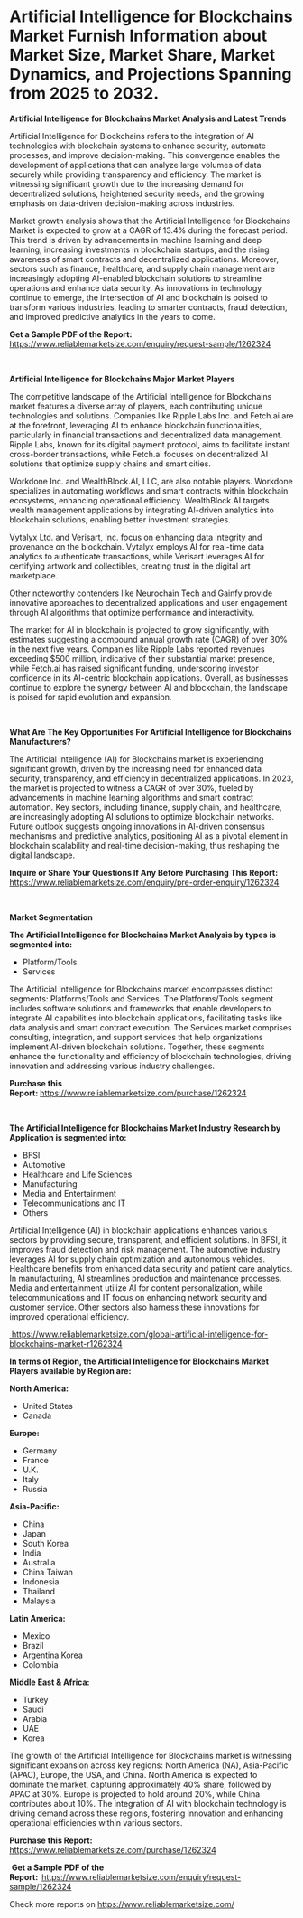 <p><h1>Artificial Intelligence for Blockchains Market Furnish Information about Market Size, Market Share, Market Dynamics, and Projections Spanning from 2025 to 2032.</h1></p><p><strong>Artificial Intelligence for Blockchains Market Analysis and Latest Trends</strong></p>
<p><p>Artificial Intelligence for Blockchains refers to the integration of AI technologies with blockchain systems to enhance security, automate processes, and improve decision-making. This convergence enables the development of applications that can analyze large volumes of data securely while providing transparency and efficiency. The market is witnessing significant growth due to the increasing demand for decentralized solutions, heightened security needs, and the growing emphasis on data-driven decision-making across industries.</p><p>Market growth analysis shows that the Artificial Intelligence for Blockchains Market is expected to grow at a CAGR of 13.4% during the forecast period. This trend is driven by advancements in machine learning and deep learning, increasing investments in blockchain startups, and the rising awareness of smart contracts and decentralized applications. Moreover, sectors such as finance, healthcare, and supply chain management are increasingly adopting AI-enabled blockchain solutions to streamline operations and enhance data security. As innovations in technology continue to emerge, the intersection of AI and blockchain is poised to transform various industries, leading to smarter contracts, fraud detection, and improved predictive analytics in the years to come.</p></p>
<p><strong>Get a Sample PDF of the Report:&nbsp;</strong> <a href="https://www.reliablemarketsize.com/enquiry/request-sample/1262324?utm_campaign=2925&utm_medium=2&utm_source=Github&utm_content=ia&utm_term=11032025&utm_id=artificial-intelligence-for-blockchains">https://www.reliablemarketsize.com/enquiry/request-sample/1262324</a></p>
<p>&nbsp;</p>
<p><strong>Artificial Intelligence for Blockchains Major Market Players</strong></p>
<p><p>The competitive landscape of the Artificial Intelligence for Blockchains market features a diverse array of players, each contributing unique technologies and solutions. Companies like Ripple Labs Inc. and Fetch.ai are at the forefront, leveraging AI to enhance blockchain functionalities, particularly in financial transactions and decentralized data management. Ripple Labs, known for its digital payment protocol, aims to facilitate instant cross-border transactions, while Fetch.ai focuses on decentralized AI solutions that optimize supply chains and smart cities.</p><p>Workdone Inc. and WealthBlock.AI, LLC, are also notable players. Workdone specializes in automating workflows and smart contracts within blockchain ecosystems, enhancing operational efficiency. WealthBlock.AI targets wealth management applications by integrating AI-driven analytics into blockchain solutions, enabling better investment strategies.</p><p>Vytalyx Ltd. and Verisart, Inc. focus on enhancing data integrity and provenance on the blockchain. Vytalyx employs AI for real-time data analytics to authenticate transactions, while Verisart leverages AI for certifying artwork and collectibles, creating trust in the digital art marketplace.</p><p>Other noteworthy contenders like Neurochain Tech and Gainfy provide innovative approaches to decentralized applications and user engagement through AI algorithms that optimize performance and interactivity.</p><p>The market for AI in blockchain is projected to grow significantly, with estimates suggesting a compound annual growth rate (CAGR) of over 30% in the next five years. Companies like Ripple Labs reported revenues exceeding $500 million, indicative of their substantial market presence, while Fetch.ai has raised significant funding, underscoring investor confidence in its AI-centric blockchain applications. Overall, as businesses continue to explore the synergy between AI and blockchain, the landscape is poised for rapid evolution and expansion.</p></p>
<p>&nbsp;</p>
<p><strong>What Are The Key Opportunities For Artificial Intelligence for Blockchains Manufacturers?</strong></p>
<p><p>The Artificial Intelligence (AI) for Blockchains market is experiencing significant growth, driven by the increasing need for enhanced data security, transparency, and efficiency in decentralized applications. In 2023, the market is projected to witness a CAGR of over 30%, fueled by advancements in machine learning algorithms and smart contract automation. Key sectors, including finance, supply chain, and healthcare, are increasingly adopting AI solutions to optimize blockchain networks. Future outlook suggests ongoing innovations in AI-driven consensus mechanisms and predictive analytics, positioning AI as a pivotal element in blockchain scalability and real-time decision-making, thus reshaping the digital landscape.</p></p>
<p><strong>Inquire or Share Your Questions If Any Before Purchasing This Report:</strong> <a href="https://www.reliablemarketsize.com/enquiry/pre-order-enquiry/1262324?utm_campaign=2925&utm_medium=2&utm_source=Github&utm_content=ia&utm_term=11032025&utm_id=artificial-intelligence-for-blockchains">https://www.reliablemarketsize.com/enquiry/pre-order-enquiry/1262324</a></p>
<p>&nbsp;</p>
<p><strong>Market Segmentation</strong></p>
<p><strong>The Artificial Intelligence for Blockchains Market Analysis by types is segmented into:</strong></p>
<p><ul><li>Platform/Tools</li><li>Services</li></ul></p>
<p><p>The Artificial Intelligence for Blockchains market encompasses distinct segments: Platforms/Tools and Services. The Platforms/Tools segment includes software solutions and frameworks that enable developers to integrate AI capabilities into blockchain applications, facilitating tasks like data analysis and smart contract execution. The Services market comprises consulting, integration, and support services that help organizations implement AI-driven blockchain solutions. Together, these segments enhance the functionality and efficiency of blockchain technologies, driving innovation and addressing various industry challenges.</p></p>
<p><strong>Purchase this Report:&nbsp;</strong><a href="https://www.reliablemarketsize.com/purchase/1262324?utm_campaign=2925&utm_medium=2&utm_source=Github&utm_content=ia&utm_term=11032025&utm_id=artificial-intelligence-for-blockchains">https://www.reliablemarketsize.com/purchase/1262324</a></p>
<p>&nbsp;</p>
<p><strong>The Artificial Intelligence for Blockchains Market Industry Research by Application is segmented into:</strong></p>
<p><ul><li>BFSI</li><li>Automotive</li><li>Healthcare and Life Sciences</li><li>Manufacturing</li><li>Media and Entertainment</li><li>Telecommunications and IT</li><li>Others</li></ul></p>
<p><p>Artificial Intelligence (AI) in blockchain applications enhances various sectors by providing secure, transparent, and efficient solutions. In BFSI, it improves fraud detection and risk management. The automotive industry leverages AI for supply chain optimization and autonomous vehicles. Healthcare benefits from enhanced data security and patient care analytics. In manufacturing, AI streamlines production and maintenance processes. Media and entertainment utilize AI for content personalization, while telecommunications and IT focus on enhancing network security and customer service. Other sectors also harness these innovations for improved operational efficiency.</p></p>
<p><a href="https://www.reliablemarketsize.com/global-artificial-intelligence-for-blockchains-market-r1262324?utm_campaign=2925&utm_medium=2&utm_source=Github&utm_content=ia&utm_term=11032025&utm_id=artificial-intelligence-for-blockchains">&nbsp;https://www.reliablemarketsize.com/global-artificial-intelligence-for-blockchains-market-r1262324</a></p>
<p><strong>In terms of Region, the Artificial Intelligence for Blockchains Market Players available by Region are:</strong></p>
<p>
    <p> <strong> North America: </strong>
        <ul>
            <li>United States</li>
            <li>Canada</li>
        </ul>
        </p> 
    <p> <strong> Europe: </strong>
        <ul>
            <li>Germany</li>
            <li>France</li>
            <li>U.K.</li>
            <li>Italy</li>
            <li>Russia</li>
        </ul>
        </p> 
    <p> <strong> Asia-Pacific: </strong>
        <ul>
            <li>China</li>
            <li>Japan</li>
            <li>South Korea</li>
            <li>India</li>
            <li>Australia</li>
            <li>China Taiwan</li>
            <li>Indonesia</li>
            <li>Thailand</li>
            <li>Malaysia</li>
        </ul>
        </p> 
    <p> <strong> Latin America: </strong>
        <ul>
            <li>Mexico</li>
            <li>Brazil</li>
            <li>Argentina Korea</li>
            <li>Colombia</li>
        </ul>
        </p> 
    <p> <strong> Middle East & Africa: </strong>
        <ul>
            <li>Turkey</li>
            <li>Saudi</li>
            <li>Arabia</li>
            <li>UAE</li>
            <li>Korea</li>
        </ul>
    </p>
    </p>
<p><p>The growth of the Artificial Intelligence for Blockchains market is witnessing significant expansion across key regions: North America (NA), Asia-Pacific (APAC), Europe, the USA, and China. North America is expected to dominate the market, capturing approximately 40% share, followed by APAC at 30%. Europe is projected to hold around 20%, while China contributes about 10%. The integration of AI with blockchain technology is driving demand across these regions, fostering innovation and enhancing operational efficiencies within various sectors.</p></p>
<p><strong>Purchase this Report: </strong><a href="https://www.reliablemarketsize.com/purchase/1262324?utm_campaign=2925&utm_medium=2&utm_source=Github&utm_content=ia&utm_term=11032025&utm_id=artificial-intelligence-for-blockchains">https://www.reliablemarketsize.com/purchase/1262324</a></p>
<p>&nbsp;<strong>Get a Sample PDF of the Report:&nbsp;&nbsp;</strong><a href="https://www.reliablemarketsize.com/enquiry/request-sample/1262324?utm_campaign=2925&utm_medium=2&utm_source=Github&utm_content=ia&utm_term=11032025&utm_id=artificial-intelligence-for-blockchains">https://www.reliablemarketsize.com/enquiry/request-sample/1262324</a></p>
<p><strong></strong></p>
<p>Check more reports on <a href="https://www.reliablemarketsize.com/?utm_campaign=2925&utm_medium=2&utm_source=Github&utm_content=ia&utm_term=11032025&utm_id=artificial-intelligence-for-blockchains">https://www.reliablemarketsize.com/</a></p>